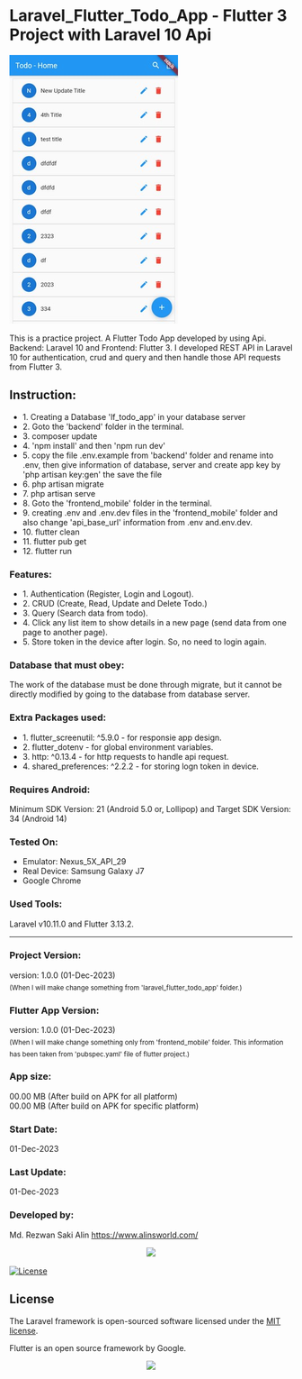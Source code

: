 # Laravel_Flutter_Todo_App - Flutter 3 Project with Laravel 10 Api

![Alt text](screenshot.jpg "Laravel_Flutter_Todo_App - Flutter")

This is a practice project. A Flutter Todo App developed by using Api. 
Backend: Laravel 10 and Frontend: Flutter 3.
I developed REST API in Laravel 10 for authentication, crud and query and then handle those API requests from Flutter 3. 

## Instruction:
<ul>
    <li>1. Creating a Database 'lf_todo_app' in your database server</li>
    <li>2. Goto the 'backend' folder in the terminal.</li>
    <li>3. composer update</li>
    <li>4. 'npm install' and then 'npm run dev'</li>
    <li>5. copy the file .env.example from 'backend' folder and rename into .env, then give information of database, server and create app key by 'php artisan key:gen' the save the file</li>
    <li>6. php artisan migrate</li>
    <li>7. php artisan serve</li> 
    <li>8. Goto the 'frontend_mobile' folder in the terminal.</li>
    <li>9. creating .env and .env.dev files in the 'frontend_mobile' folder and also change 'api_base_url' information from .env and.env.dev.</li>
    <li>10. flutter clean</li>
    <li>11. flutter pub get</li>
    <li>12. flutter run</li>
</ul>

### Features:

<ul>
    <li>1. Authentication (Register, Login and Logout).</li>
    <li>2. CRUD (Create, Read, Update and Delete Todo.)</li>
    <li>3. Query (Search data from todo).</li>
    <li>4. Click any list item to show details in a new page (send data from one page to another page).</li>
    <li>5. Store token in the device after login. So, no need to login again.</li>
</ul>

### Database that must obey:

The work of the database must be done through migrate, but it cannot be directly modified by going to the database from database server.

### Extra Packages used:

<ul>
  <li>1. flutter_screenutil: ^5.9.0 - for responsie app design.</li>
  <li>2. flutter_dotenv - for global environment variables.</li>
  <li>3. http: ^0.13.4 - for http requests to handle api request.</li>
  <li>4. shared_preferences: ^2.2.2 - for storing logn token in device.</li>
</ul>

### Requires Android:

Minimum SDK Version: 21 (Android 5.0 or, Lollipop) and Target SDK Version: 34 (Android 14)

### Tested On:

- Emulator: Nexus_5X_API_29
- Real Device: Samsung Galaxy J7
- Google Chrome

### Used Tools:

Laravel v10.11.0 and Flutter 3.13.2. 

<hr>

### Project Version:

version: 1.0.0 (01-Dec-2023) <br />
<sub>(When I will make change something from 'laravel_flutter_todo_app' folder.)</sub>

### Flutter App Version:
version: 1.0.0 (01-Dec-2023) <br />
<sub>(When I will make change something only from 'frontend_mobile' folder. This information has been taken from 'pubspec.yaml' file of flutter project.)</sub>

### App size:

00.00 MB (After build on APK for all platform) <br />
00.00 MB (After build on APK for specific platform)

### Start Date:

01-Dec-2023

### Last Update:

01-Dec-2023

### Developed by:

Md. Rezwan Saki Alin
https://www.alinsworld.com/

<p align="center"><a href="https://laravel.com" target="_blank"><img src="https://raw.githubusercontent.com/laravel/art/master/logo-lockup/5%20SVG/2%20CMYK/1%20Full%20Color/laravel-logolockup-cmyk-red.svg" width="400"></a></p>

<a href="https://packagist.org/packages/laravel/framework"><img src="https://img.shields.io/packagist/l/laravel/framework" alt="License"></a>

</p>

## License

The Laravel framework is open-sourced software licensed under the [MIT license](https://opensource.org/licenses/MIT).

Flutter is an open source framework by Google.

<p align="center"><a href="https://flutter.dev/" target="_blank"><img src="flutter_logo.svg" width="200"></a></p>